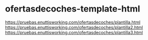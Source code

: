 # ofertasdecoches-template-html

https://pruebas.enuttisworking.com/ofertasdecoches/plantilla.html
https://pruebas.enuttisworking.com/ofertasdecoches/plantilla2.html
https://pruebas.enuttisworking.com/ofertasdecoches/plantilla3.html
